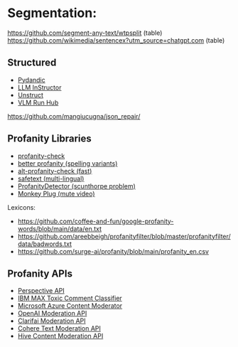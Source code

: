 
# Segmentation:

https://github.com/segment-any-text/wtpsplit (table)
https://github.com/wikimedia/sentencex?utm_source=chatgpt.com (table)


## Structured  

* [Pydandic]()
* [LLM InStructor](https://github.com/instructor-ai/instructor)
* [Unstruct]()
* [VLM Run Hub](https://www.youtube.com/watch?v=Vrp5vqdsMHM)

https://github.com/mangiucugna/json_repair/

## Profanity Libraries

* [profanity-check](https://github.com/vzhou842/profanity-check)
* [better profanity (spelling variants)](https://github.com/snguyenthanh/better_profanity)
* [alt-profanity-check (fast)](https://github.com/dimitrismistriotis/alt-profanity-check)
* [safetext (multi-lingual)](https://github.com/viddexa/safetext)
* [ProfanityDetector (scunthorpe problem)](https://github.com/stephenhaunts/ProfanityDetector)
* [Monkey Plug (mute video)](https://github.com/mmguero/monkeyplug)

Lexicons:
* https://github.com/coffee-and-fun/google-profanity-words/blob/main/data/en.txt
* https://github.com/areebbeigh/profanityfilter/blob/master/profanityfilter/data/badwords.txt
* https://github.com/surge-ai/profanity/blob/main/profanity_en.csv

## Profanity APIs

* [Perspective API](https://perspectiveapi.com/)
* [IBM MAX Toxic Comment Classifier](https://github.com/IBM/MAX-Toxic-Comment-Classifier)
* [Microsoft Azure Content Moderator](https://azure.microsoft.com/en-us/products/cognitive-services/content-moderator/)
* [OpenAI Moderation API](https://platform.openai.com/docs/guides/moderation)
* [Clarifai Moderation API](https://www.clarifai.com/products/moderation-ai)
* [Cohere Text Moderation API](https://docs.cohere.com/reference/classify-content-safety)
* [Hive Content Moderation API](https://thehive.ai/content-moderation)